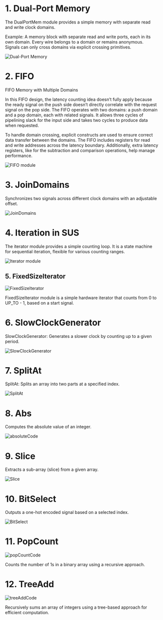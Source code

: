 # 1. Dual-Port Memory


The DualPortMem module provides a simple memory with separate read and write clock domains.

Example: A memory block with separate read and write ports, each in its own domain. Every wire belongs to a domain or remains anonymous. Signals can only cross domains via explicit crossing primitives.


![Dual-Port Memory](/images/DualPortMemCode.png)


# 2. FIFO 

FIFO Memory with Multiple Domains

In this FIFO design, the latency counting idea doesn’t fully apply because the ready signal on the push side doesn’t directly correlate with the request signal on the pop side. The FIFO operates with two domains: a push domain and a pop domain, each with related signals. It allows three cycles of pipelining slack for the input side and takes two cycles to produce data when requested.

To handle domain crossing, explicit constructs are used to ensure correct data transfer between the domains. The FIFO includes registers for read and write addresses across the latency boundary. Additionally, extra latency registers, like for the subtraction and comparison operations, help manage performance.

![FIFO module](/images/FIFOModule.png)


# 3. JoinDomains

 Synchronizes two signals across different clock domains with an adjustable offset.

![JoinDomains](JoinDomains.png)


# 4. Iteration in SUS

The iterator module provides a simple counting loop. It is a state machine for sequential iteration, flexible for various counting ranges. 

![Iterator module](/images/iterator.png)


## 5. FixedSizeIterator 

![FixedSizeIterator](/images/FixedFixedSizeIterator.png)

FixedSizeIterator module is a simple hardware iterator that counts from 0 to UP_TO - 1, based on a start signal. 


# 6. SlowClockGenerator

 SlowClockGenerator: Generates a slower clock by counting up to a given period.

![SlowClockGenerator](/images/SlowClockGenerator.png)


# 7. SplitAt

 SplitAt: Splits an array into two parts at a specified index.

 ![SplitAt](/images/SplitAt.png)

# 8. Abs

Computes the absolute value of an integer.


![absoluteCode](absCode.png)


# 9. Slice

Extracts a sub-array (slice) from a given array.

![Slice](/images/slice.png)


# 10. BitSelect

Outputs a one-hot encoded signal based on a selected index.

![BitSelect](/images/bitSelect.png)


# 11. PopCount

![popCountCode](PopCount.png)

 Counts the number of 1s in a binary array using a recursive approach.


# 12. TreeAdd

![treeAddCode](TreeAdd.png)

 Recursively sums an array of integers using a tree-based approach for efficient computation.

